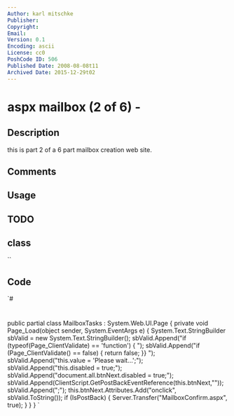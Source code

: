 ```yaml
---
Author: karl mitschke
Publisher: 
Copyright: 
Email: 
Version: 0.1
Encoding: ascii
License: cc0
PoshCode ID: 506
Published Date: 2008-08-08t11
Archived Date: 2015-12-29t02
---
```


# aspx mailbox  (2 of 6) - 

## Description

this is part 2 of a 6 part mailbox creation web site.

## Comments



## Usage



## TODO



## class

``

## Code

`#
 #
 public partial class MailboxTasks : System.Web.UI.Page
 {
     private void Page_Load(object sender, System.EventArgs e)
     {
         System.Text.StringBuilder sbValid = new System.Text.StringBuilder();
         sbValid.Append("if (typeof(Page_ClientValidate) == 'function') { ");
         sbValid.Append("if (Page_ClientValidate() == false) { return false; }} ");
         sbValid.Append("this.value = 'Please wait...';");
         sbValid.Append("this.disabled = true;");
         sbValid.Append("document.all.btnNext.disabled = true;");
         sbValid.Append(ClientScript.GetPostBackEventReference(this.btnNext,""));
         sbValid.Append(";");
         this.btnNext.Attributes.Add("onclick", sbValid.ToString());
         if (IsPostBack)
         {
             Server.Transfer("MailboxConfirm.aspx", true);
         }
     }
 }
`

